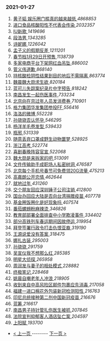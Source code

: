 ### 2021-01-27 
1. [ 黄子韬 娱乐圈门槛真的越来越低 ](https://s.weibo.com/weibo?q=%E9%BB%84%E5%AD%90%E9%9F%AC%20%E5%A8%B1%E4%B9%90%E5%9C%88%E9%97%A8%E6%A7%9B%E7%9C%9F%E7%9A%84%E8%B6%8A%E6%9D%A5%E8%B6%8A%E4%BD%8E&Refer=top) *4868853*
1. [ 进口食品核酸阳性不代表会传染 ](https://s.weibo.com/weibo?q=%23%E8%BF%9B%E5%8F%A3%E9%A3%9F%E5%93%81%E6%A0%B8%E9%85%B8%E9%98%B3%E6%80%A7%E4%B8%8D%E4%BB%A3%E8%A1%A8%E4%BC%9A%E4%BC%A0%E6%9F%93%23&Refer=top) *2032357*
1. [ IU新歌 ](https://s.weibo.com/weibo?q=IU%E6%96%B0%E6%AD%8C&Refer=top) *1419696*
1. [ 段浩男 ](https://s.weibo.com/weibo?q=%E6%AE%B5%E6%B5%A9%E7%94%B7&Refer=top) *1343285*
1. [ 诗妮娜 ](https://s.weibo.com/weibo?q=%23%E8%AF%97%E5%A6%AE%E5%A8%9C%23&Refer=top) *1226042*
1. [ 孟子义的假期反差 ](https://s.weibo.com/weibo?q=%23%E5%AD%9F%E5%AD%90%E4%B9%89%E7%9A%84%E5%81%87%E6%9C%9F%E5%8F%8D%E5%B7%AE%23&Refer=top) *1211201*
1. [ 春节档1月29日开预售 ](https://s.weibo.com/weibo?q=%23%E6%98%A5%E8%8A%82%E6%A1%A31%E6%9C%8829%E6%97%A5%E5%BC%80%E9%A2%84%E5%94%AE%23&Refer=top) *1138739*
1. [ 多家电商平台下架网红血吊坠 ](https://s.weibo.com/weibo?q=%23%E5%A4%9A%E5%AE%B6%E7%94%B5%E5%95%86%E5%B9%B3%E5%8F%B0%E4%B8%8B%E6%9E%B6%E7%BD%91%E7%BA%A2%E8%A1%80%E5%90%8A%E5%9D%A0%23&Refer=top) *886002*
1. [ 菅义伟道歉 ](https://s.weibo.com/weibo?q=%E8%8F%85%E4%B9%89%E4%BC%9F%E9%81%93%E6%AD%89&Refer=top) *868140*
1. [ 持核酸检阴性结果到目的地后不需隔离 ](https://s.weibo.com/weibo?q=%23%E6%8C%81%E6%A0%B8%E9%85%B8%E6%A3%80%E9%98%B4%E6%80%A7%E7%BB%93%E6%9E%9C%E5%88%B0%E7%9B%AE%E7%9A%84%E5%9C%B0%E5%90%8E%E4%B8%8D%E9%9C%80%E9%9A%94%E7%A6%BB%23&Refer=top) *863774*
1. [ 魏晨魏大勋求生欲 ](https://s.weibo.com/weibo?q=%23%E9%AD%8F%E6%99%A8%E9%AD%8F%E5%A4%A7%E5%8B%8B%E6%B1%82%E7%94%9F%E6%AC%B2%23&Refer=top) *820184*
1. [ 蓝可儿失踪案纪录片中字预告 ](https://s.weibo.com/weibo?q=%23%E8%93%9D%E5%8F%AF%E5%84%BF%E5%A4%B1%E8%B8%AA%E6%A1%88%E7%BA%AA%E5%BD%95%E7%89%87%E4%B8%AD%E5%AD%97%E9%A2%84%E5%91%8A%23&Refer=top) *818242*
1. [ 南昌发生一起伤医事件 ](https://s.weibo.com/weibo?q=%E5%8D%97%E6%98%8C%E5%8F%91%E7%94%9F%E4%B8%80%E8%B5%B7%E4%BC%A4%E5%8C%BB%E4%BA%8B%E4%BB%B6&Refer=top) *733234*
1. [ 北京向在京过年人员发消费券 ](https://s.weibo.com/weibo?q=%23%E5%8C%97%E4%BA%AC%E5%90%91%E5%9C%A8%E4%BA%AC%E8%BF%87%E5%B9%B4%E4%BA%BA%E5%91%98%E5%8F%91%E6%B6%88%E8%B4%B9%E5%88%B8%23&Refer=top) *710901*
1. [ 格力集团华发集团参投FF ](https://s.weibo.com/weibo?q=%23%E6%A0%BC%E5%8A%9B%E9%9B%86%E5%9B%A2%E5%8D%8E%E5%8F%91%E9%9B%86%E5%9B%A2%E5%8F%82%E6%8A%95FF%23&Refer=top) *556416*
1. [ 洛洛的微博 ](https://s.weibo.com/weibo?q=%23%E6%B4%9B%E6%B4%9B%E7%9A%84%E5%BE%AE%E5%8D%9A%23&Refer=top) *552228*
1. [ 孙骁骁否认怀孕 ](https://s.weibo.com/weibo?q=%23%E5%AD%99%E9%AA%81%E9%AA%81%E5%90%A6%E8%AE%A4%E6%80%80%E5%AD%95%23&Refer=top) *546295*
1. [ 杨洋羊毛卷发型 ](https://s.weibo.com/weibo?q=%E6%9D%A8%E6%B4%8B%E7%BE%8A%E6%AF%9B%E5%8D%B7%E5%8F%91%E5%9E%8B&Refer=top) *539433*
1. [ 瓶邪 ](https://s.weibo.com/weibo?q=%E7%93%B6%E9%82%AA&Refer=top) *531339*
1. [ 随意丢弃口罩成野生动物噩梦 ](https://s.weibo.com/weibo?q=%23%E9%9A%8F%E6%84%8F%E4%B8%A2%E5%BC%83%E5%8F%A3%E7%BD%A9%E6%88%90%E9%87%8E%E7%94%9F%E5%8A%A8%E7%89%A9%E5%99%A9%E6%A2%A6%23&Refer=top) *528925*
1. [ 浙江高考 ](https://s.weibo.com/weibo?q=%E6%B5%99%E6%B1%9F%E9%AB%98%E8%80%83&Refer=top) *522774*
1. [ 喜剧春晚阵容官宣 ](https://s.weibo.com/weibo?q=%23%E5%96%9C%E5%89%A7%E6%98%A5%E6%99%9A%E9%98%B5%E5%AE%B9%E5%AE%98%E5%AE%A3%23&Refer=top) *522068*
1. [ 魏大勋是来拆家的吧 ](https://s.weibo.com/weibo?q=%23%E9%AD%8F%E5%A4%A7%E5%8B%8B%E6%98%AF%E6%9D%A5%E6%8B%86%E5%AE%B6%E7%9A%84%E5%90%A7%23&Refer=top) *513091*
1. [ 文件传输助手成职场人私密树洞 ](https://s.weibo.com/weibo?q=%23%E6%96%87%E4%BB%B6%E4%BC%A0%E8%BE%93%E5%8A%A9%E6%89%8B%E6%88%90%E8%81%8C%E5%9C%BA%E4%BA%BA%E7%A7%81%E5%AF%86%E6%A0%91%E6%B4%9E%23&Refer=top) *476587*
1. [ 北京每个手机号春节可免费领20G流量 ](https://s.weibo.com/weibo?q=%23%E5%8C%97%E4%BA%AC%E6%AF%8F%E4%B8%AA%E6%89%8B%E6%9C%BA%E5%8F%B7%E6%98%A5%E8%8A%82%E5%8F%AF%E5%85%8D%E8%B4%B9%E9%A2%8620G%E6%B5%81%E9%87%8F%23&Refer=top) *475213*
1. [ 高嘉朗公开恋情 ](https://s.weibo.com/weibo?q=%23%E9%AB%98%E5%98%89%E6%9C%97%E5%85%AC%E5%BC%80%E6%81%8B%E6%83%85%23&Refer=top) *462644*
1. [ 就地过年 ](https://s.weibo.com/weibo?q=%E5%B0%B1%E5%9C%B0%E8%BF%87%E5%B9%B4&Refer=top) *431260*
1. [ 交个朋友回应深圳锤子公司注销 ](https://s.weibo.com/weibo?q=%E4%BA%A4%E4%B8%AA%E6%9C%8B%E5%8F%8B%E5%9B%9E%E5%BA%94%E6%B7%B1%E5%9C%B3%E9%94%A4%E5%AD%90%E5%85%AC%E5%8F%B8%E6%B3%A8%E9%94%80&Refer=top) *412800*
1. [ 国台办回应大陆是否向台湾捐赠疫苗 ](https://s.weibo.com/weibo?q=%E5%9B%BD%E5%8F%B0%E5%8A%9E%E5%9B%9E%E5%BA%94%E5%A4%A7%E9%99%86%E6%98%AF%E5%90%A6%E5%90%91%E5%8F%B0%E6%B9%BE%E6%8D%90%E8%B5%A0%E7%96%AB%E8%8B%97&Refer=top) *407778*
1. [ 基金圈饭圈化是好现象吗 ](https://s.weibo.com/weibo?q=%23%E5%9F%BA%E9%87%91%E5%9C%88%E9%A5%AD%E5%9C%88%E5%8C%96%E6%98%AF%E5%A5%BD%E7%8E%B0%E8%B1%A1%E5%90%97%23&Refer=top) *407574*
1. [ 番茄螺蛳粉麻辣烫 ](https://s.weibo.com/weibo?q=%23%E7%95%AA%E8%8C%84%E8%9E%BA%E8%9B%B3%E7%B2%89%E9%BA%BB%E8%BE%A3%E7%83%AB%23&Refer=top) *346826*
1. [ 教育部部署全面排查中小学欺凌事件 ](https://s.weibo.com/weibo?q=%23%E6%95%99%E8%82%B2%E9%83%A8%E9%83%A8%E7%BD%B2%E5%85%A8%E9%9D%A2%E6%8E%92%E6%9F%A5%E4%B8%AD%E5%B0%8F%E5%AD%A6%E6%AC%BA%E5%87%8C%E4%BA%8B%E4%BB%B6%23&Refer=top) *334402*
1. [ 部分高铁列车春运期间因故停运 ](https://s.weibo.com/weibo?q=%23%E9%83%A8%E5%88%86%E9%AB%98%E9%93%81%E5%88%97%E8%BD%A6%E6%98%A5%E8%BF%90%E6%9C%9F%E9%97%B4%E5%9B%A0%E6%95%85%E5%81%9C%E8%BF%90%23&Refer=top) *319954*
1. [ 拜登签署行政令打击仇恨亚裔 ](https://s.weibo.com/weibo?q=%E6%8B%9C%E7%99%BB%E7%AD%BE%E7%BD%B2%E8%A1%8C%E6%94%BF%E4%BB%A4%E6%89%93%E5%87%BB%E4%BB%87%E6%81%A8%E4%BA%9A%E8%A3%94&Refer=top) *319190*
1. [ 王源说爱没有答案 ](https://s.weibo.com/weibo?q=%E7%8E%8B%E6%BA%90%E8%AF%B4%E7%88%B1%E6%B2%A1%E6%9C%89%E7%AD%94%E6%A1%88&Refer=top) *318475*
1. [ 娜扎古装 ](https://s.weibo.com/weibo?q=%23%E5%A8%9C%E6%89%8E%E5%8F%A4%E8%A3%85%23&Refer=top) *295003*
1. [ 孙骁骁 ](https://s.weibo.com/weibo?q=%E5%AD%99%E9%AA%81%E9%AA%81&Refer=top) *291759*
1. [ 吴宣仪我不想那么红 ](https://s.weibo.com/weibo?q=%23%E5%90%B4%E5%AE%A3%E4%BB%AA%E6%88%91%E4%B8%8D%E6%83%B3%E9%82%A3%E4%B9%88%E7%BA%A2%23&Refer=top) *285385*
1. [ 明星大侦探 ](https://s.weibo.com/weibo?q=%E6%98%8E%E6%98%9F%E5%A4%A7%E4%BE%A6%E6%8E%A2&Refer=top) *265958*
1. [ 周润发与妻子的相处模式 ](https://s.weibo.com/weibo?q=%23%E5%91%A8%E6%B6%A6%E5%8F%91%E4%B8%8E%E5%A6%BB%E5%AD%90%E7%9A%84%E7%9B%B8%E5%A4%84%E6%A8%A1%E5%BC%8F%23&Refer=top) *228882*
1. [ 终极笔记 ](https://s.weibo.com/weibo?q=%E7%BB%88%E6%9E%81%E7%AC%94%E8%AE%B0&Refer=top) *228468*
1. [ 姚晨自嘲老年人冲浪 ](https://s.weibo.com/weibo?q=%23%E5%A7%9A%E6%99%A8%E8%87%AA%E5%98%B2%E8%80%81%E5%B9%B4%E4%BA%BA%E5%86%B2%E6%B5%AA%23&Refer=top) *218905*
1. [ 收到来自中高风险区邮件包裹应先消毒 ](https://s.weibo.com/weibo?q=%23%E6%94%B6%E5%88%B0%E6%9D%A5%E8%87%AA%E4%B8%AD%E9%AB%98%E9%A3%8E%E9%99%A9%E5%8C%BA%E9%82%AE%E4%BB%B6%E5%8C%85%E8%A3%B9%E5%BA%94%E5%85%88%E6%B6%88%E6%AF%92%23&Refer=top) *217058*
1. [ 福建一进口棉花外包装新冠检测阳性 ](https://s.weibo.com/weibo?q=%23%E7%A6%8F%E5%BB%BA%E4%B8%80%E8%BF%9B%E5%8F%A3%E6%A3%89%E8%8A%B1%E5%A4%96%E5%8C%85%E8%A3%85%E6%96%B0%E5%86%A0%E6%A3%80%E6%B5%8B%E9%98%B3%E6%80%A7%23&Refer=top) *216763*
1. [ 印尼总统接种第二剂中国新冠疫苗 ](https://s.weibo.com/weibo?q=%E5%8D%B0%E5%B0%BC%E6%80%BB%E7%BB%9F%E6%8E%A5%E7%A7%8D%E7%AC%AC%E4%BA%8C%E5%89%82%E4%B8%AD%E5%9B%BD%E6%96%B0%E5%86%A0%E7%96%AB%E8%8B%97&Refer=top) *216676*
1. [ 蓝筹 ](https://s.weibo.com/weibo?q=%E8%93%9D%E7%AD%B9&Refer=top) *216617*
1. [ 南昌男子持针管扎伤医生被抓 ](https://s.weibo.com/weibo?q=%23%E5%8D%97%E6%98%8C%E7%94%B7%E5%AD%90%E6%8C%81%E9%92%88%E7%AE%A1%E6%89%8E%E4%BC%A4%E5%8C%BB%E7%94%9F%E8%A2%AB%E6%8A%93%23&Refer=top) *207845*
1. [ 法院宣判抑郁客人酒店坠亡案 ](https://s.weibo.com/weibo?q=%23%E6%B3%95%E9%99%A2%E5%AE%A3%E5%88%A4%E6%8A%91%E9%83%81%E5%AE%A2%E4%BA%BA%E9%85%92%E5%BA%97%E5%9D%A0%E4%BA%A1%E6%A1%88%23&Refer=top) *204597*
1. [ 上阳赋 ](https://s.weibo.com/weibo?q=%E4%B8%8A%E9%98%B3%E8%B5%8B&Refer=top) *193700* 

- [ < 上一页 ](https://github.com/able8/weibo-hot-record/blob/master/2021-01-26.md) -------- [ 下一页 > ](https://github.com/able8/weibo-hot-record/blob/master/2021-01-28.md)